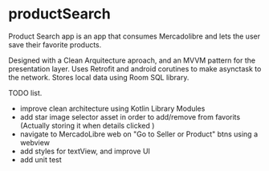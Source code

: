 # productSearch

Product Search app is an app that consumes Mercadolibre and lets the user save their favorite products.

Designed with a Clean Arquitecture aproach, and an MVVM pattern for the presentation layer.
Uses Retrofit and android corutines to make asynctask to the network.
Stores local data using Room SQL library.

TODO list.
* improve clean architecture using Kotlin Library Modules
* add star image selector asset in order to add/remove from favorits (Actually storing it when details clicked )
* navigate to MercadoLibre web on "Go to Seller or Product" btns using a webview
* add styles for textView, and improve UI
* add unit test
